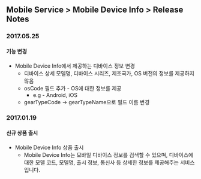 ## Mobile Service > Mobile Device Info > Release Notes

### 2017.05.25
#### 기능 변경

* Mobile Device Info에서 제공하는 디바이스 정보 변경
    * 디바이스 상세 모델명, 디바이스 시리즈, 제조국가, OS 버전의 정보를 제공하지 않음
    * osCode 필드 추가 - OS에 대한 정보를 제공
        * e.g - Android, iOS
    * gearTypeCode → gearTypeName으로 필드 이름 변경

### 2017.01.19
#### 신규 상품 출시

* Mobile Device Info 상품 출시
    * Mobile Device Info는 모바일 디바이스 정보를 검색할 수 있으며, 디바이스에 대한 모델 코드, 모델명, 출시 정보, 통신사 등 상세한 정보를 제공해주는 서비스입니다.
